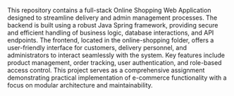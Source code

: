 This repository contains a full-stack Online Shopping Web Application designed to streamline delivery and admin management processes. The backend is built using a robust Java Spring framework, providing secure and efficient handling of business logic, database interactions, and API endpoints. The frontend, located in the online-shopping folder, offers a user-friendly interface for customers, delivery personnel, and administrators to interact seamlessly with the system. Key features include product management, order tracking, user authentication, and role-based access control. This project serves as a comprehensive assignment demonstrating practical implementation of e-commerce functionality with a focus on modular architecture and maintainability.
